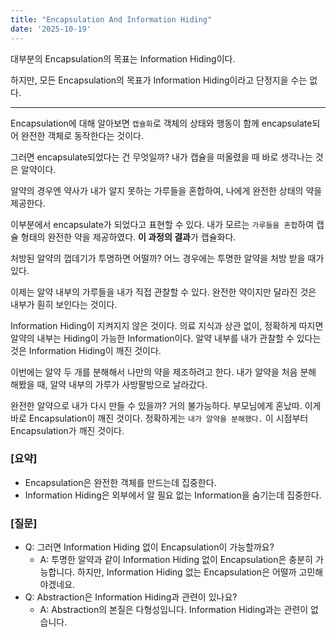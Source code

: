 ```yaml
---
title: "Encapsulation And Information Hiding"
date: '2025-10-19'
---
```


대부분의 Encapsulation의 목표는 Information Hiding이다. 

하지만, 모든 Encapsulation의 목표가 Information Hiding이라고 단정지을 수는 없다.

---

Encapsulation에 대해 알아보면 `캡슐화`로 객체의 상태와 행동이 함께 encapsulate되어 완전한 객체로 동작한다는 것이다. 

그러면 encapsulate되었다는 건 무엇일까? 내가 캡슐을 떠올렸을 때 바로 생각나는 것은 알약이다. 

알약의 경우엔 약사가 내가 알지 못하는 가루들을 혼합하여, 나에게 완전한 상태의 약을 제공한다.

이부분에서 encapsulate가 되었다고 표현할 수 있다. 내가 모르는 `가루들을 혼합`하여 캡슐 형태의 완전한 약을 제공하였다.
**이 과정의 결과**가 캡슐화다.

처방된 알약의 껍데기가 투명하면 어떨까? 어느 경우에는 투명한 알약을 처방 받을 때가 있다. 

이제는 알약 내부의 가루들을 내가 직접 관찰할 수 있다. 완전한 약이지만 달라진 것은 내부가 훤히 보인다는 것이다.

Information Hiding이 지켜지지 않은 것이다. 의료 지식과 상관 없이, 정확하게 따지면 알약의 내부는 Hiding이 가능한 Information이다. 
알약 내부를 내가 관찰할 수 있다는 것은 Information Hiding이 깨진 것이다.

이번에는 알약 두 개를 분해해서 나만의 약을 제조하려고 한다. 내가 알약을 처음 분해 해봤을 때, 알약 내부의 가루가 사방팔방으로 날라갔다.

완전한 알약으로 내가 다시 만들 수 있을까? 거의 불가능하다. 부모님에게 혼났따.
이게 바로 Encapsulation이 깨진 것이다. 정확하게는 `내가 알약을 분해했다.` 이 시점부터 Encapsulation가 깨진 것이다.

### [요약]
* Encapsulation은 완전한 객체를 만드는데 집중한다.
* Information Hiding은 외부에서 알 필요 없는 Information을 숨기는데 집중한다.

### [질문]
* Q: 그러면 Information Hiding 없이 Encapsulation이 가능할까요? 
   * A: 투명한 알약과 같이 Information Hiding 없이 Encapsulation은 충분히 가능합니다. 하지만, Information Hiding 없는 Encapsulation은 어떨까 고민해야겠네요. 
* Q: Abstraction은 Information Hiding과 관련이 있나요?
   * A: Abstraction의 본질은 다형성입니다. Information Hiding과는 관련이 없습니다.
